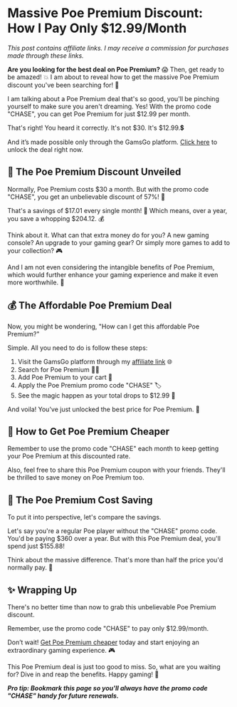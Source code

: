# Massive Poe Premium Discount: How I Pay Only $12.99/Month

_*This post contains affiliate links. I may receive a commission for purchases made through these links.*_

__Are you looking for the best deal on Poe Premium?__ 😱 Then, get ready to be amazed! 💥 I am about to reveal how to get the massive Poe Premium discount you've been searching for! 🚀

I am talking about a Poe Premium deal that's so good, you'll be pinching yourself to make sure you aren't dreaming. Yes! With the promo code "CHASE", you can get Poe Premium for just $12.99 per month. 

That's right! You heard it correctly. It's not $30. It's $12.99.💲

And it’s made possible only through the GamsGo platform. [Click here](https://www.gamsgo.com/partner/ykeX7B) to unlock the deal right now.

## 💎 The Poe Premium Discount Unveiled

Normally, Poe Premium costs $30 a month. But with the promo code "CHASE", you get an unbelievable discount of 57%! 🤯

That's a savings of $17.01 every single month! 🤑 Which means, over a year, you save a whopping $204.12. 💰

Think about it. What can that extra money do for you? A new gaming console? An upgrade to your gaming gear? Or simply more games to add to your collection? 🎮

And I am not even considering the intangible benefits of Poe Premium, which would further enhance your gaming experience and make it even more worthwhile. 🌟

## 💰 The Affordable Poe Premium Deal

Now, you might be wondering, "How can I get this affordable Poe Premium?" 

Simple. All you need to do is follow these steps:

1. Visit the GamsGo platform through my [affiliate link](https://www.gamsgo.com/partner/ykeX7B) 🌐
2. Search for Poe Premium 🕵️‍♀️
3. Add Poe Premium to your cart 🛒
4. Apply the Poe Premium promo code "CHASE" 🏷️
5. See the magic happen as your total drops to $12.99 🎩

And voila! You've just unlocked the best price for Poe Premium. 🎉

## 🎁 How to Get Poe Premium Cheaper

Remember to use the promo code "CHASE" each month to keep getting your Poe Premium at this discounted rate. 

Also, feel free to share this Poe Premium coupon with your friends. They'll be thrilled to save money on Poe Premium too. 

## 🌈 The Poe Premium Cost Saving

To put it into perspective, let's compare the savings. 

Let's say you're a regular Poe player without the "CHASE" promo code. You'd be paying $360 over a year. But with this Poe Premium deal, you'll spend just $155.88! 

Think about the massive difference. That's more than half the price you'd normally pay. 🚀

## ✨ Wrapping Up

There's no better time than now to grab this unbelievable Poe Premium discount. 

Remember, use the promo code "CHASE" to pay only $12.99/month. 

Don’t wait! [Get Poe Premium cheaper](https://www.gamsgo.com/partner/ykeX7B) today and start enjoying an extraordinary gaming experience. 🎮

This Poe Premium deal is just too good to miss. So, what are you waiting for? Dive in and reap the benefits. Happy gaming! 🥳

__*Pro tip: Bookmark this page so you'll always have the promo code "CHASE" handy for future renewals.*__